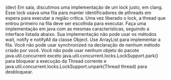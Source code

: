 (dev) Em sala, discutimos uma implementação de um lock justo, em clang. Esse lock usava uma fila para manter identificadores de pthreads em espera para executar a região crítica. Uma vez liberado o lock, a thread que entrou primeiro na fila deve ser escolhida para executar. Faça uma implementação em java com as mesmas características, seguindo a interface listada abaixo. Sua implementação não pode usar os métodos wait, notify e notifyAll da classe Object. Use ArrayList para implementar a fila. Você não pode usar synchronized na declaração de nenhum método criado por você. Você não pode usar nenhum objeto do pacote java.util.concurrent exceto java.util.concurrent.locks.LockSupport.park() para bloquear a execução da Thread corrente e java.util.concurrent.locks.LockSupport.unpark(Thread thread) para desbloquear.
